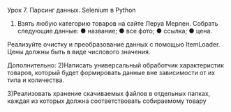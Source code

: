 Урок 7. Парсинг данных. Selenium в Python

1) Взять любую категорию товаров на сайте Леруа Мерлен. Собрать следующие данные:
● название;
● все фото;
● ссылка;
● цена.

Реализуйте очистку и преобразование данных с помощью ItemLoader. Цены должны быть в виде числового значения.

Дополнительно:
2)Написать универсальный обработчик характеристик товаров, который будет формировать данные вне зависимости от их типа и количества.

3)Реализовать хранение скачиваемых файлов в отдельных папках, каждая из которых должна соответствовать собираемому товару
